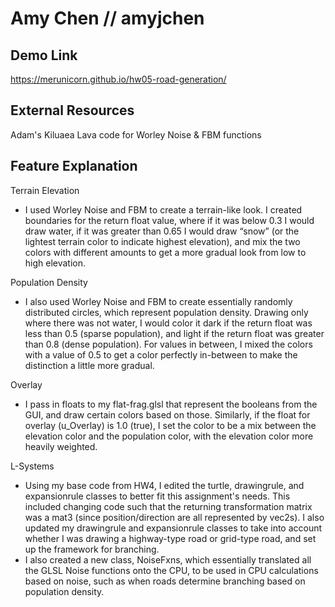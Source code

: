 # Amy Chen // amyjchen

## Demo Link
https://merunicorn.github.io/hw05-road-generation/

## External Resources
Adam's Kiluaea Lava code for Worley Noise & FBM functions

## Feature Explanation
Terrain Elevation
- I used Worley Noise and FBM to create a terrain-like look. I created boundaries for the return float value, where if it was below 0.3 I would draw water, if it was greater than 0.65 I would draw “snow” (or the lightest terrain color to indicate highest elevation), and mix the two colors with different amounts to get a more gradual look from low to high elevation.

Population Density
- I also used Worley Noise and FBM to create essentially randomly distributed circles, which represent population density. Drawing only where there was not water, I would color it dark if the return float was less than 0.5 (sparse population), and light if the return float was greater than 0.8 (dense population). For values in between, I mixed the colors with a value of 0.5 to get a color perfectly in-between to make the distinction a little more gradual.

Overlay
-  I pass in floats to my flat-frag.glsl that represent the booleans from the GUI, and draw certain colors based on those. Similarly, if the float for overlay (u_Overlay) is 1.0 (true), I set the color to be a mix between the elevation color and the population color, with the elevation color more heavily weighted.

L-Systems
- Using my base code from HW4, I edited the turtle, drawingrule, and expansionrule classes to better fit this assignment's needs. This included changing code such that the returning transformation matrix was a mat3 (since position/direction are all represented by vec2s). I also updated my drawingrule and expansionrule classes to take into account whether I was drawing a highway-type road or grid-type road, and set up the framework for branching.
- I also created a new class, NoiseFxns, which essentially translated all the GLSL Noise functions onto the CPU, to be used in CPU calculations based on noise, such as when roads determine branching based on population density.
